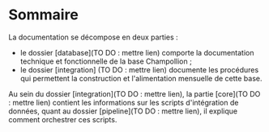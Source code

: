 # Sommaire

La documentation se décompose en deux parties :

- le dossier [database](TO DO : mettre lien) comporte la documentation technique et fonctionnelle de la base Champollion ;
- le dossier [integration] (TO DO : mettre lien) documente les procédures qui permettent la construction et l'alimentation mensuelle de cette base.

Au sein du dossier [integration](TO DO : mettre lien), la partie [core](TO DO : mettre lien) contient les informations sur les scripts d'intégration de données, quant au dossier [pipeline](TO DO : mettre lien), il explique comment orchestrer ces scripts.
